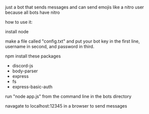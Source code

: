 just a bot that sends messages
and can send emojis like a nitro user because all bots have nitro

how to use it:

install node

make a file called "config.txt" and put your bot key in the first line, username in second, and password in third.

npm install these packages
- discord-js
- body-parser
- express
- fs
- express-basic-auth

run "node app.js" from the command line in the bots directory

navagate to localhost:12345 in a browser to send messages